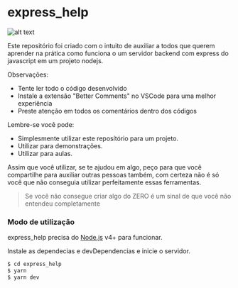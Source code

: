 # express_help
![alt text](https://cdn.pensador.com/img/frase/al/be/albert_einstein_se_voce_nao_consegue_explicar_algo_de_m_l3jmmw6.jpg)

Este repositório foi criado com o intuito de auxiliar a todos que querem aprender na prática como funciona o um servidor backend com express do javascript em um projeto nodejs.

Observações:
- Tente ler todo o código desenvolvido
- Instale a extensão "Better Comments" no VSCode para uma melhor experiência
- Preste atenção em todos os comentários dentro dos códigos

Lembre-se você pode:
  - Simplesmente utilizar este reposítório para um projeto.
  - Utilizar para demonstrações.
  - Utilizar para aulas.

Assim que você utilizar, se te ajudou em algo, peço para que você compartilhe para auxiliar outras pessoas também, com certeza não é só você que não conseguia utilizar perfeitamente essas ferramentas.

> Se você não consegue criar algo do ZERO é um sinal de que você não entendeu completamente

### Modo de utilização

express_help precisa do [Node.js](https://nodejs.org/) v4+ para funcionar.

Instale as dependecias e devDependencias e inicie o servidor.

```sh
$ cd express_help
$ yarn
$ yarn dev
```
